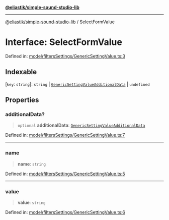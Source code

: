 [**@eliastik/simple-sound-studio-lib**](../README.md)

***

[@eliastik/simple-sound-studio-lib](../README.md) / SelectFormValue

# Interface: SelectFormValue

Defined in: [model/filtersSettings/GenericSettingValue.ts:3](https://github.com/Eliastik/simple-sound-studio-lib/blob/53fa45aac5142882bc90fc2bf7cad8c5abfb3158/lib/model/filtersSettings/GenericSettingValue.ts#L3)

## Indexable

\[`key`: `string`\]: `string` \| [`GenericSettingValueAdditionalData`](GenericSettingValueAdditionalData.md) \| `undefined`

## Properties

### additionalData?

> `optional` **additionalData**: [`GenericSettingValueAdditionalData`](GenericSettingValueAdditionalData.md)

Defined in: [model/filtersSettings/GenericSettingValue.ts:7](https://github.com/Eliastik/simple-sound-studio-lib/blob/53fa45aac5142882bc90fc2bf7cad8c5abfb3158/lib/model/filtersSettings/GenericSettingValue.ts#L7)

***

### name

> **name**: `string`

Defined in: [model/filtersSettings/GenericSettingValue.ts:5](https://github.com/Eliastik/simple-sound-studio-lib/blob/53fa45aac5142882bc90fc2bf7cad8c5abfb3158/lib/model/filtersSettings/GenericSettingValue.ts#L5)

***

### value

> **value**: `string`

Defined in: [model/filtersSettings/GenericSettingValue.ts:6](https://github.com/Eliastik/simple-sound-studio-lib/blob/53fa45aac5142882bc90fc2bf7cad8c5abfb3158/lib/model/filtersSettings/GenericSettingValue.ts#L6)

